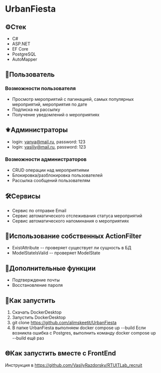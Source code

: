 # UrbanFiesta
## ⚙️Стек
- C#
- ASP.NET
- EF Core
- PostgreSQL
- AutoMapper
## 👤Пользователь 
### Возможности пользователя
- Просмотр мероприятий с пагинацией, самых популярных мероприятий, мероприятия по дате
- Подписка на рассылку
- Получение уведомлений о мероприятиях
## ⚜️Администраторы
- login: vanya@mail.ru, password: 123
- login: vasiliy@mail.ru, password: 123
### Возможности администраторов
- CRUD операции над мероприятиями
- Блокировка/разблокировка пользователей
- Рассылка сообщений пользователям
## 🛠️Сервисы 
- Сервис по отправке Email
- Сервис автоматического отслеживания статуса мероприятий
- Сервис автоматического напоминания о мероприятиях
## 🚬Использование собственных ActionFilter
- ExistAttribute<T> -- проверяет существует ли сущность в БД
- ModelStateIsValid -- проверяет ModelState
## 🍗Дополнительные функции
- Подтверждение почты
- Восстановление пароля
## 🐳Как запустить
  1. Скачать DockerDesktop
  2. Запустить DockerDesktop
  3. git clone https://github.com/alimskeetit/UrbanFiesta
  4. В папке UrbanFiesta выполняем docker compose up --build
  Если возникла ошибка с Postgres, выполнить команду docker compose up --build ещё раз
## 🌐Как запустить вместе с FrontEnd
  Инструкция в https://github.com/VasilyRazdorsky/RTUITLab_recruit
